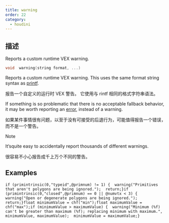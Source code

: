 ```yaml
---
title: warning
order: 22
category:
  - houdini
---
```

    
## 描述

Reports a custom runtime VEX warning.

```c
void  warning(string format, ...)
```

Reports a custom runtime VEX warning. This uses the same format string syntax
as [printf](printf.html "Prints values to the console which started the VEX
program.").

报告一个自定义的运行时 VEX 警告。 它使用与 rintf 相同的格式字符串语法。

If something is so problematic that there is no acceptable fallback behavior,
it may be worth reporting an [error](error.html "Reports a custom runtime VEX
error."), instead of a warning.

如果某件事情很有问题，以至于没有可接受的后退行为，可能值得报告一个错误，而不是一个警告。

Note

It‘squite easy to accidentally report thousands of different warnings.

很容易不小心报告成千上万个不同的警告。

## Examples

    if (primintrinsic(0,"typeid",@primnum) != 1) {  warning("Primitives that aren't polygons are being ignored.");  return;}if (primintrinsic(0,"closed",@primnum) == 0 || @numvtx < 3) {  warning("Open or degenerate polygons are being ignored.");  return;}float minimumValue = chf("min");float maximumValue = chf("max");if (minimumValue > maximumValue) {  warning("Minimum (%f) can't be greater than maximum (%f); replacing minimum with maximum.", minimumValue, maximumValue);  minimumValue = maximumValue;}
